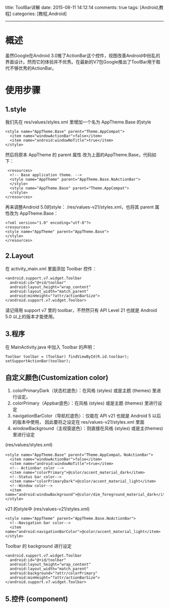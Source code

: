 title: ToolBar详解
date: 2015-08-11 14:12:14
comments: true
tags: [Android,教程]
categories: [教程,Android]

---
# 概述 #
虽然Google在Android 3.0推了ActionBar这个控件，视图改善Android中纷乱的界面设计。然而它的体验并不优秀。在最新的V7包Google推出了ToolBar用于取代不够优秀的ActionBar。
# 使用步骤 #
## 1.style ##

我们先在 res/values/styles.xml 里增加一个名为 AppTheme.Base 的style

    <style name="AppTheme.Base" parent="Theme.AppCompat">
      <item name="windowActionBar">false</item>
      <item name="android:windowNoTitle">true</item>
    </style>
然后将原本 AppTheme 的 parent 属性 改为上面的AppTheme.Base，代码如下：
   
	 <resources>
      <!-- Base application theme. -->
      <style name="AppTheme" parent="AppTheme.Base.NoActionBar">
      </style>
      <style name="AppTheme.Base" parent="Theme.AppCompat">
      </style>
    </resources>
再来调整Android 5.0的style：  /res/values-v21/styles.xml，也将其 parent 属性改为  AppTheme.Base：

    <?xml version="1.0" encoding="utf-8"?>
    <resources>
    <style name="AppTheme" parent="AppTheme.Base">
    </style>
    </resources>
## 2.Layout ##
在 activity_main.xml 里面添加 Toolbar 控件：

    <android.support.v7.widget.Toolbar
      android:id="@+id/toolbar"
      android:layout_height="wrap_content"
      android:layout_width="match_parent"
      android:minHeight="?attr/actionBarSize">
    </android.support.v7.widget.Toolbar>
请记得用 support v7 里的 toolbar，不然然只有 API Level 21 也就是 Android 5.0 以上的版本才能使用。
## 3.程序 ##
在 MainActivity.java 中加入 Toolbar 的声明：

    Toolbar toolbar = (Toolbar) findViewById(R.id.toolbar);
    setSupportActionBar(toolbar);
  
## 自定义颜色(Customization color) ##
1. colorPrimaryDark（状态栏底色）：在风格 (styles) 或是主题 (themes) 里进行设定。
2. colorPrimary（Appbar底色）：在风格 (styles) 或是主题 (themes) 里进行设定
3. navigationBarColor（导航栏底色）：仅能在 API v21 也就是 Android 5 以后的版本中使用， 因此要将之设定在 res/values-v21/styles.xml 里面
4. windowBackground（主视窗底色）：则直接在风格 (styles) 或是主(themes) 里进行设定

(res/values/styles.xml)

    <style name="AppTheme.Base" parent="Theme.AppCompat。NoActionBar">
      <item name="windowActionBar">false</item>
      <item name="android:windowNoTitle">true</item>
      <!-- Actionbar color -->
      <item name="colorPrimary">@color/accent_material_dark</item>
      <!--Status bar color-->
      <item name="colorPrimaryDark">@color/accent_material_light</item>
      <!--Window color-->
      <item name="android:windowBackground">@color/dim_foreground_material_dark</item>
    </style>

v21 的style中 (res/values-v21/styles.xml)

    <style name="AppTheme" parent="AppTheme.Base.NoActionBar">
      <!--Navigation bar color-->
      <item name="android:navigationBarColor">@color/accent_material_light</item>
    </style>

Toolbar 的 background 进行设定

    <android.support.v7.widget.Toolbar
      android:id="@+id/toolbar"
      android:layout_height="wrap_content"
      android:layout_width="match_parent"
      android:background="?attr/colorPrimary"
      android:minHeight="?attr/actionBarSize">
    </android.support.v7.widget.Toolbar>

## 5.控件 (component) ##




